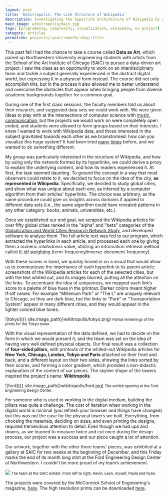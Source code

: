 ```yaml
---
layout: post
title: 'Wikitropolis: The Link Structure of Wikipedia'
description: Investigating the hyperlink architecture of Wikipedia by displaying the links from five major cities as three-dimensional structures.
main_image: wikitropolis/main.jpg
tags: [programming, complexity, visualization, wikipedia, nu project]
category: articles
permalink: projects/:year/:month/:day/:title
---
```


This past fall I had the chance to take a course called **Data as Art**, which paired up Northwestern University engineering students with artists from the School of the Art Institute of Chicago (SAIC) to pursue a data-driven art project. I saw the class as an opportunity to work on an interdisciplinary team and tackle a subject generally experienced in the abstract digital world, but expressing it in a physical form instead. The course did not only accomplish this, but in the process it also allowed me to better understand and overcome the obstacles that appear when bringing people from diverse academic backgrounds together for a common goal.

During one of the first class sessions, the faculty members told us about their research, and suggested data sets we could work with. We were given ideas to play with at the intersections of computer science with [music](http://music.cs.northwestern.edu/research.php'), [communication](http://collablab.northwestern.edu/), but the projects we would work on were completely open ended, and students were allowed to form groups based on their interests. I knew I wanted to work with Wikipedia data, and those interested in the subject gravitated towards each other as we brainstormed: how can you visualize this huge system? It had been tried [many]('http://seealso.org/) [times](http://infodisiac.com/Wikimedia/Visualizations/) before, and we wanted to do something different.

My group was particularly interested in the structure of Wikipedia, and how by using only the network formed by its hyperlinks, we could derive a proxy to explain the underlying content, and how its readers experienced it. At first, the task seemed daunting. To ground the concept in a way that most observers could relate to it, we decided to focus on the idea of the city, **as represented in Wikipedia**. Specifically, we decided to study global cities, and show what was unique about each one, as inferred by a computer algorithm from their articles' hyperlinks. The choice was arbitrary, as the same procedure could give us insights across domains if applied to different data sets (i.e., the same algorithm could have revealed patterns in any other category: books, animals, universities, etc.)

Once we established our end goal, we scraped the Wikipedia articles for over fifty global cities ranked in the "alpha" and "beta" categories of the [Globalization and World Cities Research Network Study](http://en.wikipedia.org/wiki/Global_city#Studies), and developed software to analyze them. The full article text was fed to our program, which extracted the hyperlinks in each article, and processed each one by giving them a numeric *relatedness* value, utilizing an information retrieval method called [tf-idf weighting](http://en.wikipedia.org/wiki/Tf%E2%80%93idf) (term-frequency/inverse-document-frequency).

With these scores in hand, we quickly honed in on a visual that would allow us to communicate the importance of each hyperlink to its parent article: screenshots of the Wikipedia articles for each of the selected cities, but with the text whited out, and its images blurred, putting all the attention on the links. To accentuate the idea of uniqueness, we mapped each link’s score to a palette of blue hues in the printout. Darker colors meant higher tf-idf values. For example "Millenium Park" or "The L" are uniquely relevant to Chicago, so they are dark blue, but the links to "Park" or "Transportation System" appear in many different cities, and they would appear in the lighter colored blue tones.

![tokyo]({{ site.image_path}}wikitropolis/tokyo.png)
<small>Partial renderings of the prints for the Tokyo tower.</small>

With the visual representation of the data defined, we had to decide on the form in which we would present it, and the team was set on the idea of having very well defined physical objects. Our final result was a collection of **four-sided pillars**, with printouts of the whited-out Wikipedia articles for **New York, Chicago, London, Tokyo and Paris** attached on their front and back, and a different layout on their two sides, showing the links sorted by their scores, and forming a color gradient, which provided a non-didactic explanation of the content of our pieces. The skyline shape of the towers inspired the project's name: **Wikitropolis**.

![ford]({{ site.image_path}}wikitropolis/ford.jpg)
<small>The exhibit opening at the Ford Engineering Design Center.</small>

For someone who is used to working in the digital medium, building the pillars was quite a challenge. The cost of iteration when working in the digital world is minimal (you refresh your browser and things have changed) but this was not the case for the physical towers we built. Everything, from choosing the materials, deciding on sizes, and even printing the designs, required tremendous attention to detail. Even though we had ups and downs, as we learned to measure twice and cut once during the design process, our project was a success and our piece caught a lot of attention.

Our artwork, together with the other three teams' pieces, was exhibited at a gallery at SAIC for two weeks at the beginning of December, and this Friday marks the end of its month long stint at the Ford Engineering Design Center at Northwestern. I couldn’t be more proud of my team’s achievement.

<img src="{{site.image_path}}wikitropolis/team.jpg" />
<small>The team at the SAIC exhibit. From left to rigth: Kevin, Leon, myself, Paola and Ryan.</small>

The projects were covered by the McCormick School of Engineering's magazine, [here](http://www.mccormick.northwestern.edu/news/articles/2014/12/schools-collaborate-to-turn-information-into-art.html). The high resolution prints can be downloaded [here](https://www.dropbox.com/sh/zaiq6fsl2xpgiw1/AACh95rF_ChOx0scBIb7uhcpa?lst).
